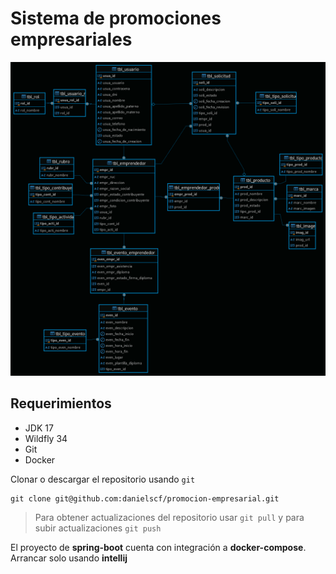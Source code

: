 # Sistema de promociones empresariales

![Diagrama E/R](assets/er_diagram.png)

## Requerimientos

- JDK 17
- Wildfly 34
- Git
- Docker

Clonar o descargar el repositorio usando `git`

```console
git clone git@github.com:danielscf/promocion-empresarial.git
```

> Para obtener actualizaciones del repositorio usar `git pull` y para subir actualizaciones `git push`

El proyecto de **spring-boot** cuenta con integración a **docker-compose**. Arrancar solo usando **intellij**
